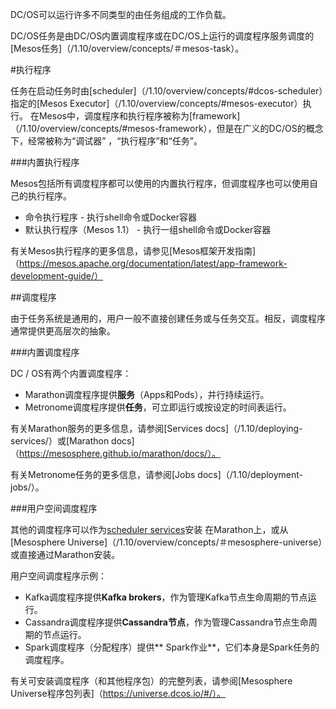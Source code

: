 DC/OS可以运行许多不同类型的由任务组成的工作负载。

DC/OS任务是由DC/OS内置调度程序或在DC/OS上运行的调度程序服务调度的[Mesos任务]（/1.10/overview/concepts/＃mesos-task）。

#执行程序

任务在启动任务时由[scheduler]（/1.10/overview/concepts/#dcos-scheduler）指定的[Mesos Executor]（/1.10/overview/concepts/#mesos-executor）执行。 在Mesos中，调度程序和执行程序被称为[framework]（/1.10/overview/concepts/#mesos-framework），但是在广义的DC/OS的概念下，经常被称为“调试器” ，“执行程序”和“任务”。

###内置执行程序

Mesos包括所有调度程序都可以使用的内置执行程序，但调度程序也可以使用自己的执行程序。

- 命令执行程序 - 执行shell命令或Docker容器
- 默认执行程序（Mesos 1.1） - 执行一组shell命令或Docker容器

有关Mesos执行程序的更多信息，请参见[Mesos框架开发指南]（https://mesos.apache.org/documentation/latest/app-framework-development-guide/）

##调度程序

由于任务系统是通用的，用户一般不直接创建任务或与任务交互。相反，调度程序通常提供更高层次的抽象。

###内置调度程序

DC / OS有两个内置调度程序：

- Marathon调度程序提供**服务**（Apps和Pods），并行持续运行。
- Metronome调度程序提供**任务**，可立即运行或按设定的时间表运行。

有关Marathon服务的更多信息，请参阅[Services docs]（/1.10/deploying-services/）或[Marathon docs]（https://mesosphere.github.io/marathon/docs/）。

有关Metronome任务的更多信息，请参阅[Jobs docs]（/1.10/deployment-jobs/）。

###用户空间调度程序

其他的调度程序可以作为[scheduler services](/1.10/overview/concepts/#dcos-scheduler-service)安装 在Marathon上，或从[Mesosphere Universe]（/1.10/overview/concepts/＃mesosphere-universe）或直接通过Marathon安装。

用户空间调度程序示例：

- Kafka调度程序提供**Kafka brokers**，作为管理Kafka节点生命周期的节点运行。
- Cassandra调度程序提供**Cassandra节点**，作为管理Cassandra节点生命周期的节点运行。
- Spark调度程序（分配程序）提供** Spark作业**，它们本身是Spark任务的调度程序。

有关可安装调度程序（和其他程序包）的完整列表，请参阅[Mesosphere Universe程序包列表]（https://universe.dcos.io/#/）。
